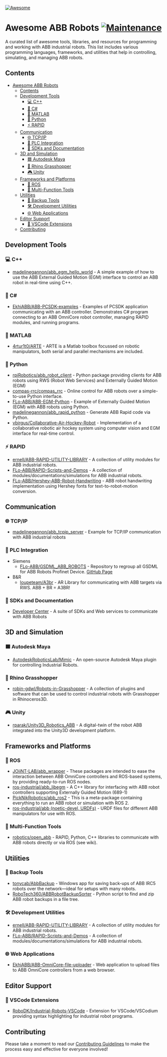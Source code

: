 [![Awesome](https://awesome.re/badge.svg)](https://awesome.re)

# Awesome ABB Robots [![Maintenance](https://img.shields.io/badge/Maintained%3F-yes-green.svg)](https://github.com/topics/awesome-list) 

A curated list of awesome tools, libraries, and resources for programming and working with ABB industrial robots. This list includes various programming languages, frameworks, and utilities that help in controlling, simulating, and managing ABB robots.

## Contents
- [Awesome ABB Robots ](#awesome-abb-robots-)
  - [Contents](#contents)
  - [Development Tools](#development-tools)
    - [💻 C++](#-c)
    - [🎯 C#](#-c-1)
    - [🧮 MATLAB](#-matlab)
    - [🐍 Python](#-python)
    - [⚡ RAPID](#-rapid)
  - [Communication](#communication)
    - [🌐 TCP/IP](#-tcpip)
    - [🔌 PLC Integration](#-plc-integration)
    - [🔧 SDKs and Documentation](#-sdks-and-documentation)
  - [3D and Simulation](#3d-and-simulation)
    - [🟦 Autodesk Maya](#-autodesk-maya)
    - [🦏 Rhino Grasshopper](#-rhino-grasshopper)
    - [🎮 Unity](#-unity)
  - [Frameworks and Platforms](#frameworks-and-platforms)
    - [🤖 ROS](#-ros)
    - [🧰 Multi-Function Tools](#-multi-function-tools)
  - [Utilities](#utilities)
    - [💾 Backup Tools](#-backup-tools)
    - [🛠️ Development Utilities](#️-development-utilities)
    - [🌐 Web Applications](#-web-applications)
  - [Editor Support](#editor-support)
    - [📝 VSCode Extensions](#-vscode-extensions)
  - [Contributing](#contributing)

## Development Tools

### 💻 C++
- [madelinegannon/abb_egm_hello_world](https://github.com/madelinegannon/abb_egm_hello_world) - A simple example of how to use the ABB External Guided Motion (EGM) interface to control an ABB robot in real-time using C++.

### 🎯 C#
- [EkhiABB/ABB-PCSDK-examples](https://github.com/EkhiABB/ABB-PCSDK-examples) - Examples of PCSDK application communicating with an ABB controller. Demonstrates C# program connecting to an ABB OmniCore robot controller, managing RAPID modules, and running programs.

### 🧮 MATLAB
- [4rtur1t0/ARTE](https://github.com/4rtur1t0/ARTE) - ARTE is a Matlab toolbox focussed on robotic manipulators, both serial and parallel mechanisms are included.

### 🐍 Python
- [rpiRobotics/abb_robot_client](https://github.com/rpiRobotics/abb_robot_client) - Python package providing clients for ABB robots using RWS (Robot Web Services) and Externally Guided Motion (EGM)
- [compas-rrc/compas_rrc](https://github.com/compas-rrc/compas_rrc) - Online control for ABB robots over a simple-to-use Python interface.
- [FLo-ABB/ABB-EGM-Python](https://github.com/FLo-ABB/ABB-EGM-Python) - Example of Externally Guided Motion (EGM) with ABB robots using Python.
- [madelinegannon/abb_rapid_python](https://github.com/madelinegannon/abb_rapid_python) - Generate ABB Rapid code via Python.
- [vbirgus/Collaborative-Air-Hockey-Robot](https://github.com/vbirgus/Collaborative-Air-Hockey-Robot) - Implementation of a collaborative robotic air hockey system using computer vision and EGM interface for real-time control.

### ⚡ RAPID
- [ernell/ABB-RAPID-UTILITY-LIBRARY](https://github.com/ernell/ABB-RAPID-UTILITY-LIBRARY) - A collection of utility modules for ABB industrial robots.
- [FLo-ABB/RAPID-Scripts-and-Demos](https://github.com/FLo-ABB/RAPID-Scripts-and-Demos) - A collection of modules/documentations/simulations for ABB industrial robots.
- [FLo-ABB/Hershey-ABB-Robot-Handwriting](https://github.com/FLo-ABB/Hershey-ABB-Robot-Handwriting) - ABB robot handwriting implementation using Hershey fonts for text-to-robot-motion conversion.

## Communication

### 🌐 TCP/IP
- [madelinegannon/abb_tcpip_server](https://github.com/madelinegannon/abb_tcpip_server) - Example for TCP/IP communication with ABB industrial robots

### 🔌 PLC Integration
- Siemens
  - [FLo-ABB/GSDML_ABB_ROBOTS](https://github.com/FLo-ABB/GSDML_ABB_ROBOTS) - Repository to regroup all GSDML for ABB Robots Profinet Device. [GitHub Page](https://flo-abb.github.io/GSDML_ABB_ROBOTS/)
- B&R
  - [loupeteam/A3br](https://github.com/loupeteam/A3br) - AR Library for communicating with ABB targets via RWS. ABB + BR = A3BR!

### 🔧 SDKs and Documentation
- [Developer Center](https://developercenter.robotstudio.com/) - A suite of SDKs and Web services to communicate with ABB Robots

## 3D and Simulation

### 🟦 Autodesk Maya
- [AutodeskRoboticsLab/Mimic](https://github.com/AutodeskRoboticsLab/Mimic) - An open-source Autodesk Maya plugin for controlling Industrial Robots.

### 🦏 Rhino Grasshopper
- [robin-gdwl/Robots-in-Grasshopper](https://github.com/robin-gdwl/Robots-in-Grasshopper) - A collection of plugins and software that can be used to control industrial robots with Grasshopper in Rhinoceros3D.

### 🎮 Unity
- [rparak/Unity3D_Robotics_ABB](https://github.com/rparak/Unity3D_Robotics_ABB) - A digital-twin of the robot ABB integrated into the Unity3D development platform.

## Frameworks and Platforms

### 🤖 ROS
- [JOiiNT-LAB/abb_wrapper](https://github.com/JOiiNT-LAB/abb_wrapper) - These packages are intended to ease the interaction between ABB OmniCore controllers and ROS-based systems, by providing ready-to-run ROS nodes.
- [ros-industrial/abb_libegm](https://github.com/ros-industrial/abb_libegm) - A C++ library for interfacing with ABB robot controllers supporting Externally Guided Motion (689-1)
- [PickNikRobotics/abb_ros2](https://github.com/PickNikRobotics/abb_ros2) - This is a meta-package containing everything to run an ABB robot or simulation with ROS 2.
- [ros-industrial/abb (noetic-devel, URDFs)](https://github.com/ros-industrial/abb/tree/noetic-devel#) - URDF files for different ABB manipulators for use with ROS.

### 🧰 Multi-Function Tools
- [robotics/open_abb](https://github.com/robotics/open_abb) - RAPID, Python, C++ libraries to communicate with ABB robots directly or via ROS (see wiki).

## Utilities

### 💾 Backup Tools
- [tonycab/AbbBackup](https://github.com/tonycab/AbbBackup) - Windows app for saving back-ups of ABB IRC5 robots over the network—ideal for setups with many robots.
- [RoboTech360/ABBRobotBackupSorter](https://github.com/RoboTech360/ABBRobotBackupSorter) - Python script to find and zip ABB robot backups in a file tree.

### 🛠️ Development Utilities
- [ernell/ABB-RAPID-UTILITY-LIBRARY](https://github.com/ernell/ABB-RAPID-UTILITY-LIBRARY) - A collection of utility modules for ABB industrial robots.
- [FLo-ABB/RAPID-Scripts-and-Demos](https://github.com/FLo-ABB/RAPID-Scripts-and-Demos) - A collection of modules/documentations/simulations for ABB industrial robots.

### 🌐 Web Applications
- [EkhiABB/ABB-OmniCore-file-uploader](https://github.com/EkhiABB/ABB-OmniCore-file-uploader) - Web application to upload files to ABB OmniCore controllers from a web browser.

## Editor Support

### 📝 VSCode Extensions
- [RoboDK/Industrial-Robots-VSCode](https://github.com/RoboDK/Industrial-Robots-VSCode) - Extension for VSCode/VSCodium providing syntax highlighting for industrial robot programs.

## Contributing
Please take a moment to read our [Contributing Guidelines](contributing.md) to make the process easy and effective for everyone involved!
